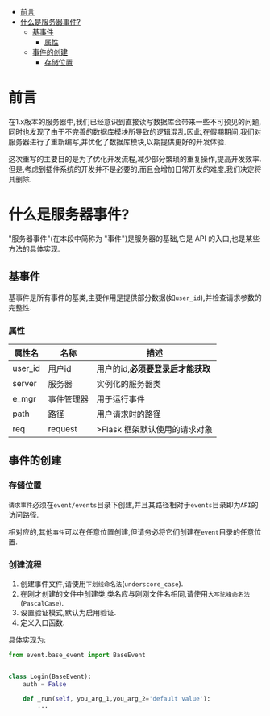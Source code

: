 <!-- TOC -->
* [前言](#前言)
* [什么是服务器事件?](#什么是服务器事件)
  * [基事件](#基事件)
    * [属性](#属性)
  * [事件的创建](#事件的创建)
    * [存储位置](#存储位置)
<!-- TOC -->

# 前言

在1.x版本的服务器中,我们已经意识到直接读写数据库会带来一些不可预见的问题,同时也发现了由于不完善的数据库模块所导致的逻辑混乱.因此,在假期期间,我们对服务器进行了重新编写,并优化了数据库模块,以期提供更好的开发体验.

这次重写的主要目的是为了优化开发流程,减少部分繁琐的重复操作,提高开发效率.但是,考虑到插件系统的开发并不是必要的,而且会增加日常开发的难度,我们决定将其删除.

# 什么是服务器事件?

"服务器事件"(在本段中简称为 "事件")是服务器的基础,它是 API 的入口,也是某些方法的具体实现.

## 基事件

基事件是所有事件的基类,主要作用是提供部分数据(如`user_id`),并检查请求参数的完整性.

### 属性

| 属性名     | 名称      | 描述                   |
|---------|---------|----------------------|
| user_id | 用户id    | 用户的id,**必须要登录后才能获取** |
| server  | 服务器     | 实例化的服务器类             |
| e_mgr   | 事件管理器   | 用于运行事件               |
| path    | 路径      | 用户请求时的路径             |
| req     | request | >Flask 框架默认使用的请求对象   |

## 事件的创建

### 存储位置

`请求事件`必须在`event/events`目录下创建,并且其路径相对于`events`目录即为`API`的访问路径.

相对应的,其他`事件`可以在任意位置创建,但请务必将它们创建在`event`目录的任意位置.

### 创建流程
1. 创建事件文件,请使用`下划线命名法`(`underscore_case`).
2. 在刚才创建的文件中创建类,类名应与刚刚文件名相同,请使用`大写驼峰命名法`(`PascalCase`).
3. 设置验证模式,默认为启用验证.
4. 定义入口函数.

具体实现为:
```python
from event.base_event import BaseEvent


class Login(BaseEvent):
    auth = False

    def _run(self, you_arg_1,you_arg_2='default value'):
        ...
```
